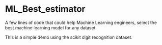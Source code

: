 # ML_Best_estimator
A few lines of code that could help Machine Learning engineers, select the best machine learning model for any dataset.

This is a simple demo using the scikit digit recognition dataset.
